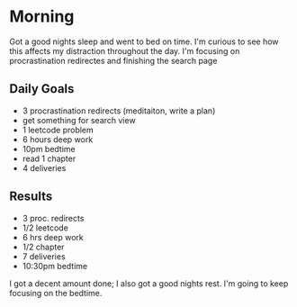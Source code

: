 # Morning
Got a good nights sleep and went to bed on time. I'm curious to see how this affects my distraction throughout the day. I'm focusing on procrastination redirectes and finishing the search page

## Daily Goals
- 3 procrastination redirects (meditaiton, write a plan)
- get something for search view
- 1 leetcode problem
- 6 hours deep work
- 10pm bedtime 
- read 1 chapter 
- 4 deliveries

## Results
- 3 proc. redirects
- 1/2 leetcode
- 6 hrs deep work
- 1/2 chapter
- 7 deliveries
- 10:30pm bedtime

I got a decent amount done; I also got a good nights rest. I'm going to keep focusing on the bedtime. 
